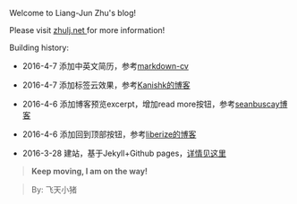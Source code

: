Welcome to Liang-Jun Zhu's blog!

Please visit [zhulj.net ](https://zhulj.net) for more information!

Building history:



+ 2016-4-7   添加中英文简历，参考[markdown-cv](https://github.com/blmoore/md-cv)

+ 2016-4-7   添加标签云效果，参考[Kanishk的博客](https://superdevresources.com/tag-cloud-jekyll/)

+ 2016-4-6   添加博客预览excerpt，增加read more按钮，参考[seanbuscay博客](http://www.seanbuscay.com/blog/jekyll-teaser-pager-and-read-more/)

+ 2016-4-6   添加回到顶部按钮，参考[liberize的博客](http://liberize.me/tech/jekyll-add-back-to-top-button.html)

+ 2016-3-28  建站，基于Jekyll+Github pages，[详情见这里](http://zhulj.net/others/2016/03/17/Github-jekyll-blog.html)


> **Keep moving, I am on the way!**

> By: 飞天小猪